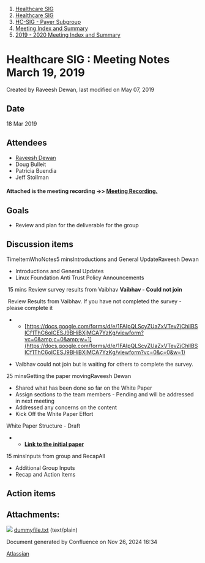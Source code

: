1. [Healthcare SIG](index.html)
2. [Healthcare SIG](Healthcare-SIG_20545573.html)
3. [HC-SIG - Payer Subgroup](HC-SIG---Payer-Subgroup_20545772.html)
4. [Meeting Index and Summary](Meeting-Index-and-Summary_20562097.html)
5. [2019 - 2020 Meeting Index and Summary](2019---2020-Meeting-Index-and-Summary_20562096.html)

# Healthcare SIG : Meeting Notes March 19, 2019

Created by Raveesh Dewan, last modified on May 07, 2019

## Date

18 Mar 2019

## Attendees

- [Raveesh Dewan](https://lf-hyperledger.atlassian.net/wiki/people/70121:649dc451-8286-49a2-9235-8e8961c00c8c?ref=confluence)
- Doug Bulleit
- Patricia Buendia
- Jeff Stollman

#### Attached is the meeting recording →&gt; [Meeting Recording.](#)

## Goals

- Review and plan for the deliverable for the group

## Discussion items

TimeItemWhoNotes5 minsIntroductions and General UpdateRaveesh Dewan

- Introductions and General Updates
- Linux Foundation Anti Trust Policy Announcements

 15 mins Review survey results from Vaibhav **Vaibhav - Could not join**

 Review Results from Vaibhav. If you have not completed the survey - please complete it

- - [https://docs.google.com/forms/d/e/1FAIpQLScyZUaZxVTevZjChllBSICf1ThC6oICESJ9BHiBXjMCA7YzKg/viewform?vc=0&amp;c=0&amp;w=1](https://docs.google.com/forms/d/e/1FAIpQLScyZUaZxVTevZjChllBSICf1ThC6oICESJ9BHiBXjMCA7YzKg/viewform?vc=0&c=0&w=1)

<!--THE END-->

- Vaibhav could not join but is waiting for others to complete the survey.

25 minsGetting the paper movingRaveesh Dewan

- Shared what has been done so far on the White Paper
- Assign sections to the team members - Pending and will be addressed in next meeting
- Addressed any concerns on the content
- Kick Off the White Paper Effort

White Paper Structure - Draft

- - [**Link to the initial paper**](https://drive.google.com/open?id=1k8LDb5XuMoTDktQkB2PV0lXowjGws0ltco6QFpOvIAc)

15 minsInputs from group and RecapAll

- Additional Group Inputs
- Recap and Action Items

## Action items

## Attachments:

![](images/icons/bullet_blue.gif) [dummyfile.txt](attachments/20550815/20562399.txt) (text/plain)

Document generated by Confluence on Nov 26, 2024 16:34

[Atlassian](http://www.atlassian.com/)

